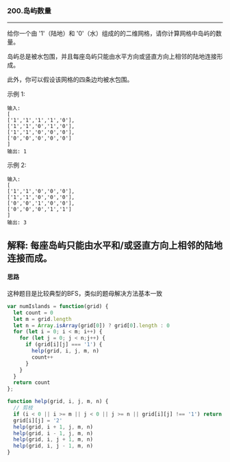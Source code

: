 ### 200.岛屿数量

---

给你一个由 '1'（陆地）和 '0'（水）组成的的二维网格，请你计算网格中岛屿的数量。

岛屿总是被水包围，并且每座岛屿只能由水平方向或竖直方向上相邻的陆地连接形成。

此外，你可以假设该网格的四条边均被水包围。

示例 1:
```
输入:
[
['1','1','1','1','0'],
['1','1','0','1','0'],
['1','1','0','0','0'],
['0','0','0','0','0']
]
输出: 1
```
示例 2:
```
输入:
[
['1','1','0','0','0'],
['1','1','0','0','0'],
['0','0','1','0','0'],
['0','0','0','1','1']
]
输出: 3
```
解释: 每座岛屿只能由水平和/或竖直方向上相邻的陆地连接而成。
---

#### 思路

这种题目是比较典型的BFS，类似的题母解决方法基本一致

``` js
var numIslands = function(grid) {
  let count = 0
  let m = grid.length
  let n = Array.isArray(grid[0]) ? grid[0].length : 0
  for (let i = 0; i < m; i++) {
    for (let j = 0; j < n;j++) {
      if (grid[i][j] === '1') {
        help(grid, i, j, m, n)
        count++
      }
    }
  }
  return count
};

function help(grid, i, j, m, n) {
  // 剪枝
  if (i < 0 || i >= m || j < 0 || j >= n || grid[i][j] !== '1') return
  grid[i][j] = '2'
  help(grid, i + 1, j, m, n)
  help(grid, i - 1, j, m, n)
  help(grid, i, j + 1, m, n)
  help(grid, i, j - 1, m, n)
} 
```
